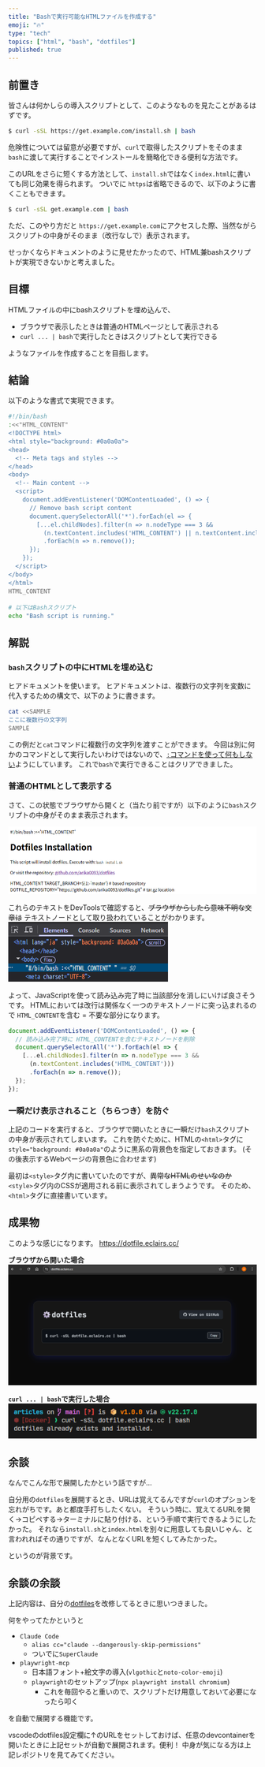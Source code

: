 ```yaml
---
title: "Bashで実行可能なHTMLファイルを作成する"
emoji: "🔥"
type: "tech"
topics: ["html", "bash", "dotfiles"]
published: true
---
```


## 前置き
皆さんは何かしらの導入スクリプトとして、このようなものを見たことがあるはずです。 

```bash
$ curl -sSL https://get.example.com/install.sh | bash
```

危険性については留意が必要ですが、`curl`で取得したスクリプトをそのまま`bash`に渡して実行することでインストールを簡略化できる便利な方法です。

このURLをさらに短くする方法として、`install.sh`ではなく`index.html`に書いても同じ効果を得られます。
ついでに `https`は省略できるので、以下のように書くこともできます。

```bash
$ curl -sSL get.example.com | bash
```

ただ、このやり方だと `https://get.example.com`にアクセスした際、当然ながらスクリプトの中身がそのまま（改行なしで）表示されます。

せっかくならドキュメントのように見せたかったので、HTML兼bashスクリプトが実現できないかと考えました。

## 目標
HTMLファイルの中にbashスクリプトを埋め込んで、

* ブラウザで表示したときは普通のHTMLページとして表示される
* `curl ... | bash`で実行したときはスクリプトとして実行できる

ようなファイルを作成することを目指します。

## 結論
以下のような書式で実現できます。

```bash
#!/bin/bash
:<<"HTML_CONTENT"
<!DOCTYPE html>
<html style="background: #0a0a0a">
<head>
  <!-- Meta tags and styles -->
</head>
<body>
  <!-- Main content -->
  <script>
    document.addEventListener('DOMContentLoaded', () => {
      // Remove bash script content
      document.querySelectorAll('*').forEach(el => {
        [...el.childNodes].filter(n => n.nodeType === 3 && 
          (n.textContent.includes('HTML_CONTENT') || n.textContent.includes('#!/bin/bash')))
          .forEach(n => n.remove());
      });
    });
  </script>
</body>
</html>
HTML_CONTENT

# 以下はBashスクリプト
echo "Bash script is running."
```

## 解説
### `bash`スクリプトの中にHTMLを埋め込む
ヒアドキュメントを使います。
ヒアドキュメントは、複数行の文字列を変数に代入するための構文で、以下のように書きます。
```bash
cat <<SAMPLE
ここに複数行の文字列
SAMPLE
```

この例だと`cat`コマンドに複数行の文字列を渡すことができます。
今回は別に何かのコマンドとして実行したいわけではないので、[`:`コマンドを使って何もしない](https://qiita.com/xtetsuji/items/381dc17241bda548045d)ようにしています。
これで`bash`で実行できることはクリアできました。

### 普通のHTMLとして表示する
さて、この状態でブラウザから開くと（当たり前ですが）以下のように`bash`スクリプトの中身がそのまま表示されます。

![](/images/20250627/dotfile-html-2.png)

これらのテキストをDevToolsで確認すると、~~ブラウザからしたら意味不明な文章は~~ テキストノードとして取り扱われていることがわかります。
![DevTools](/images/20250627/bash-devtool.png)

よって、JavaScriptを使って読み込み完了時に当該部分を消しにいけば良さそうです。
HTMLにおいては改行は関係なく一つのテキストノードに突っ込まれるので
`HTML_CONTENT`を含む = 不要な部分になります。

```js
document.addEventListener('DOMContentLoaded', () => {
  // 読み込み完了時に HTML_CONTENTを含むテキストノードを削除
  document.querySelectorAll('*').forEach(el => {
    [...el.childNodes].filter(n => n.nodeType === 3 && 
      (n.textContent.includes('HTML_CONTENT')))
      .forEach(n => n.remove());
  });
});
```

### 一瞬だけ表示されること（ちらつき）を防ぐ
上記のコードを実行すると、ブラウザで開いたときに一瞬だけ`bash`スクリプトの中身が表示されてしまいます。
これを防ぐために、HTMLの`<html>`タグに`style="background: #0a0a0a"`のように黒系の背景色を指定しておきます。
(その後表示するWebページの背景色に合わせます)

最初は`<style>`タグ内に書いていたのですが、~~異常なHTMLのせいなのか~~ `<style>`タグ内のCSSが適用される前に表示されてしまうようです。
そのため、`<html>`タグに直接書いています。

## 成果物
このような感じになります。
https://dotfile.eclairs.cc/

**ブラウザから開いた場合**
![](/images/20250627/dotfile-html-3.png)

**`curl ... | bash`で実行した場合**
![](/images/20250627/dotfile-html-4.png)

## 余談
なんでこんな形で展開したかという話ですが…

自分用の`dotfiles`を展開するとき、URLは覚えてるんですが`curl`のオプションを忘れがちです。あと都度手打ちしたくない。
そういう時に、覚えてるURLを開く→コピペする→ターミナルに貼り付ける、という手順で実行できるようにしたかった。
それなら`install.sh`と`index.html`を別々に用意しても良いじゃん、と言われればその通りですが、なんとなくURLを短くしてみたかった。

というのが背景です。

## 余談の余談
上記内容は、自分の[dotfiles](https://github.com/arika0093/dotfiles)を改修してるときに思いつきました。

何をやってたかというと
* `Claude Code`
	* `alias cc="claude --dangerously-skip-permissions"`
	* ついでに`SuperClaude`
* `playwright-mcp`
	* 日本語フォント+絵文字の導入(`vlgothic`と`noto-color-emoji`)
	* `playwright`のセットアップ(`npx playwright install chromium`)
		* これを毎回やると重いので、スクリプトだけ用意しておいて必要になったら叩く

を自動で展開する機能です。

vscodeのdotfiles設定欄に↑のURLをセットしておけば、任意のdevcontainerを開いたときに上記セットが自動で展開されます。便利！
中身が気になる方は上記レポジトリを見てみてください。
